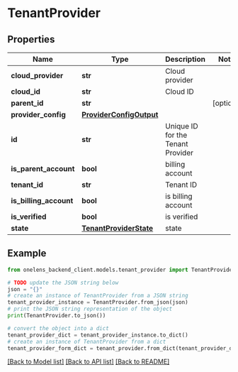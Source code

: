 # TenantProvider


## Properties

Name | Type | Description | Notes
------------ | ------------- | ------------- | -------------
**cloud_provider** | **str** | Cloud provider | 
**cloud_id** | **str** | Cloud ID | 
**parent_id** | **str** |  | [optional] 
**provider_config** | [**ProviderConfigOutput**](ProviderConfigOutput.md) |  | 
**id** | **str** | Unique ID for the Tenant Provider | 
**is_parent_account** | **bool** | billing account | 
**tenant_id** | **str** | Tenant ID | 
**is_billing_account** | **bool** | is billing account | 
**is_verified** | **bool** | is verified | 
**state** | [**TenantProviderState**](TenantProviderState.md) | state | 

## Example

```python
from onelens_backend_client.models.tenant_provider import TenantProvider

# TODO update the JSON string below
json = "{}"
# create an instance of TenantProvider from a JSON string
tenant_provider_instance = TenantProvider.from_json(json)
# print the JSON string representation of the object
print(TenantProvider.to_json())

# convert the object into a dict
tenant_provider_dict = tenant_provider_instance.to_dict()
# create an instance of TenantProvider from a dict
tenant_provider_form_dict = tenant_provider.from_dict(tenant_provider_dict)
```
[[Back to Model list]](../README.md#documentation-for-models) [[Back to API list]](../README.md#documentation-for-api-endpoints) [[Back to README]](../README.md)


